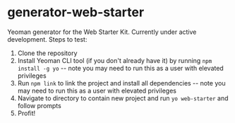 generator-web-starter
=====================

Yeoman generator for the Web Starter Kit. Currently under active development. Steps to test:

1. Clone the repository
2. Install Yeoman CLI tool (if you don't already have it) by running `npm install -g yo` -- note you may need to run this as a user with elevated privileges
3. Run ```npm link``` to link the project and install all dependencies -- note you may need to run this as a user with elevated privileges
4. Navigate to directory to contain new project and run ```yo web-starter``` and follow prompts
5. Profit!
